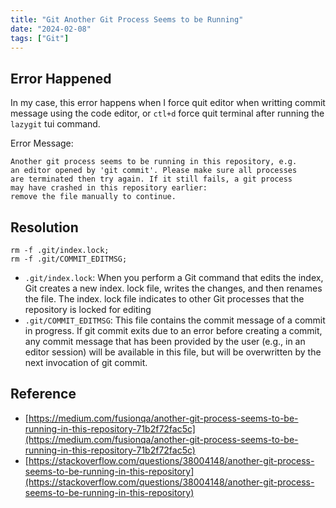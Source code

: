 ```yaml
---
title: "Git Another Git Process Seems to be Running"
date: "2024-02-08"
tags: ["Git"]
---
```


## Error Happened
In my case, this error happens when I force quit editor when writting commit message using the code editor, or `ctl+d` force quit terminal after running the `lazygit` tui command.

Error Message:
```
Another git process seems to be running in this repository, e.g.
an editor opened by 'git commit'. Please make sure all processes
are terminated then try again. If it still fails, a git process
may have crashed in this repository earlier:
remove the file manually to continue.
```

## Resolution

```
rm -f .git/index.lock;
rm -f .git/COMMIT_EDITMSG;
```
- `.git/index.lock`: When you perform a Git command that edits the index, Git creates a new index. lock file, writes the changes, and then renames the file. The index. lock file indicates to other Git processes that the repository is locked for editing
- `.git/COMMIT_EDITMSG`: This file contains the commit message of a commit in progress. If git commit exits due to an error before creating a commit, any commit message that has been provided by the user (e.g., in an editor session) will be available in this file, but will be overwritten by the next invocation of git commit.


## Reference
- [https://medium.com/fusionqa/another-git-process-seems-to-be-running-in-this-repository-71b2f72fac5c](https://medium.com/fusionqa/another-git-process-seems-to-be-running-in-this-repository-71b2f72fac5c)
- [https://stackoverflow.com/questions/38004148/another-git-process-seems-to-be-running-in-this-repository](https://stackoverflow.com/questions/38004148/another-git-process-seems-to-be-running-in-this-repository)